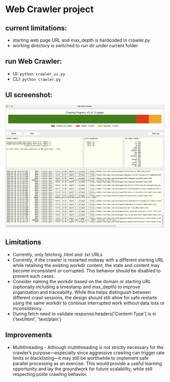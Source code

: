 # Web Crawler project

## current limitations:
* starting web page URL and max_depth is hardcoded in crawler.py
* working directory is switched to *run* dir under current folder


## run Web Crawler:
*  UI: `python crawler_ui.py`
* CLI: `python crawler.py`

## UI screenshot:
![](doc/Screenshot.png)

## Limitations
* Currently, only fetching .html and .txt URLs
* Currently, if the crawler is restarted midway with a different starting URL while retaining the existing workdir content, the state and content may become inconsistent or corrupted. This behavior should be disabled to prevent such cases.
* Consider naming the workdir based on the domain or starting URL (optionally including a timestamp and max_depth) to improve organization and traceability. While this helps distinguish between different crawl sessions, the design should still allow for safe restarts using the same workdir to continue interrupted work without data loss or inconsistency.
* During fetch need to validate response.headers['Content-Type'] is in ('text/html', 'text/plain')

## Improvements
* Multithreading - Although multithreading is not strictly necessary for the crawler’s purpose—especially since aggressive crawling can trigger rate limits or blacklisting—it may still be worthwhile to implement safe parallel processing as an exercise. This would provide a useful learning opportunity and lay the groundwork for future scalability, while still respecting polite crawling behavior.